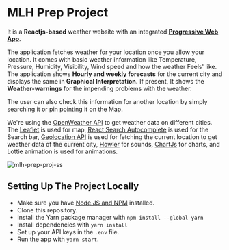 # MLH Prep Project
It is a **Reactjs-based** weather website with an integrated [**Progressive Web App**](https://create-react-app.dev/docs/making-a-progressive-web-app/). 

The application fetches weather for your location once you allow your location. It comes with basic weather information like Temperature, Pressure, Humidity, Visibility, Wind speed and how the weather Feels' like. The application shows **Hourly and weekly forecasts** for the current city and displays the same in **Graphical Interpretation.**
If present, It shows the **Weather-warnings** for the impending problems with the weather.

The user can also check this information for another location by simply searching it or pin pointing it on the Map.

We're using the [OpenWeather API](https://openweathermap.org/current) to get weather data on different cities. The [Leaflet](https://react-leaflet.js.org/) is used for map, [React Search Autocomplete](https://www.npmjs.com/package/react-search-autocomplete) is used for the Search bar, [Geolocation API](https://developer.mozilla.org/en-US/docs/Web/API/Geolocation_API) is used for fetching the current location to get weather data of the current city, [Howler](https://www.npmjs.com/package/howler) for sounds, [ChartJs](https://www.chartjs.org/) for charts, and Lottie animation is used for animations.
 


![mlh-prep-proj-ss](https://user-images.githubusercontent.com/71374972/168884232-a7f03200-5af3-443c-baad-ac17596cd2e5.png)


## Setting Up The Project Locally
- Make sure you have [Node.JS and NPM](https://nodejs.org/en/download/package-manager/) installed.
- Clone this repository.
- Install the Yarn package manager with `npm install --global yarn`
- Install dependencies with `yarn install`
- Set up your API keys in the `.env` file.
- Run the app with `yarn start`.
